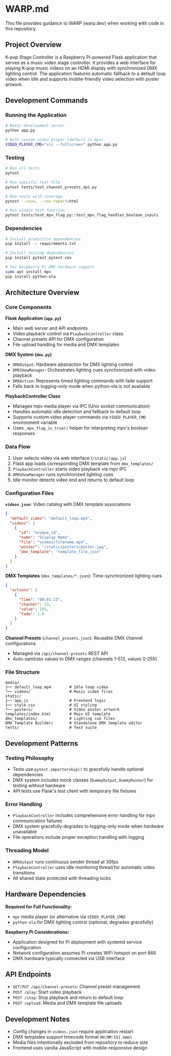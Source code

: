 # WARP.md

This file provides guidance to WARP (warp.dev) when working with code in this repository.

## Project Overview

K-pop Stage Controller is a Raspberry Pi-powered Flask application that serves as a music video stage controller. It provides a web interface for playing K-pop music videos on an HDMI display with synchronized DMX lighting control. The application features automatic fallback to a default loop video when idle and supports mobile-friendly video selection with poster artwork.

## Development Commands

### Running the Application
```bash
# Basic development server
python app.py

# With custom video player (default is mpv)
VIDEO_PLAYER_CMD="vlc --fullscreen" python app.py
```

### Testing
```bash
# Run all tests
pytest

# Run specific test file
pytest tests/test_channel_presets_api.py

# Run tests with coverage
pytest --cov=. --cov-report=html

# Run single test function
pytest tests/test_mpv_flag.py::test_mpv_flag_handles_boolean_inputs
```

### Dependencies
```bash
# Install production dependencies
pip install -r requirements.txt

# Install testing dependencies
pip install pytest pytest-cov

# For Raspberry Pi DMX hardware support
sudo apt install mpv
pip install python-ola
```

## Architecture Overview

### Core Components

**Flask Application (`app.py`)**
- Main web server and API endpoints
- Video playback control via `PlaybackController` class
- Channel presets API for DMX configuration
- File upload handling for media and DMX templates

**DMX System (`dmx.py`)**
- `DMXOutput`: Hardware abstraction for DMX lighting control
- `DMXShowManager`: Orchestrates lighting cues synchronized with video playback
- `DMXAction`: Represents timed lighting commands with fade support
- Falls back to logging-only mode when python-ola is not available

**PlaybackController Class**
- Manages mpv media player via IPC (Unix socket communication)
- Handles automatic idle detection and fallback to default loop
- Supports custom video player commands via `VIDEO_PLAYER_CMD` environment variable
- Uses `_mpv_flag_is_true()` helper for interpreting mpv's boolean responses

### Data Flow

1. User selects video via web interface (`/static/app.js`)
2. Flask app loads corresponding DMX template from `dmx_templates/`
3. `PlaybackController` starts video playback via mpv IPC
4. `DMXShowManager` runs synchronized lighting cues
5. Idle monitor detects video end and returns to default loop

### Configuration Files

**`videos.json`**: Video catalog with DMX template associations
```json
{
  "default_video": "default_loop.mp4",
  "videos": [
    {
      "id": "unique_id",
      "name": "Display Name",
      "file": "videos/filename.mp4",
      "poster": "/static/posters/poster.jpg",
      "dmx_template": "template_file.json"
    }
  ]
}
```

**DMX Templates** (`dmx_templates/*.json`): Time-synchronized lighting cues
```json
{
  "actions": [
    {
      "time": "00:01:23",
      "channel": 23,
      "value": 255,
      "fade": 1.0
    }
  ]
}
```

**Channel Presets** (`channel_presets.json`): Reusable DMX channel configurations
- Managed via `/api/channel-presets` REST API
- Auto-sanitizes values to DMX ranges (channels 1-512, values 0-255)

### File Structure
```
media/
├── default_loop.mp4        # Idle loop video
└── videos/                 # Music video files
static/
├── app.js                  # Frontend logic
├── style.css               # UI styling  
└── posters/                # Video poster artwork
templates/index.html        # Main UI template
dmx_templates/              # Lighting cue files
DMX Template Builder/       # Standalone DMX template editor
tests/                      # Test suite
```

## Development Patterns

### Testing Philosophy
- Tests use `pytest.importorskip()` to gracefully handle optional dependencies
- DMX system includes mock classes (`DummyOutput`, `DummyRunner`) for testing without hardware
- API tests use Flask's test client with temporary file fixtures

### Error Handling
- `PlaybackController` includes comprehensive error handling for mpv communication failures
- DMX system gracefully degrades to logging-only mode when hardware unavailable
- File operations include proper exception handling with logging

### Threading Model
- `DMXOutput` runs continuous sender thread at 30fps
- `PlaybackController` uses idle monitoring thread for automatic video transitions
- All shared state protected with threading locks

## Hardware Dependencies

**Required for Full Functionality:**
- `mpv` media player (or alternative via `VIDEO_PLAYER_CMD`)
- `python-ola` for DMX lighting control (optional, degrades gracefully)

**Raspberry Pi Considerations:**
- Application designed for Pi deployment with systemd service configuration
- Network configuration assumes Pi creates WiFi hotspot on port 666
- DMX hardware typically connected via USB interface

## API Endpoints

- `GET/PUT /api/channel-presets`: Channel preset management
- `POST /play`: Start video playback
- `POST /stop`: Stop playback and return to default loop
- `POST /upload`: Media and DMX template file uploads

## Development Notes

- Config changes in `videos.json` require application restart
- DMX templates support timecode format `HH:MM:SS[.mmm]`
- Media files intentionally excluded from repository to reduce size
- Frontend uses vanilla JavaScript with mobile-responsive design